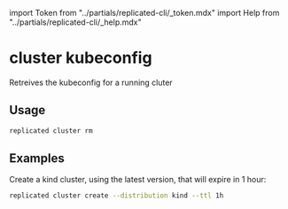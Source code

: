 import Token from "../partials/replicated-cli/_token.mdx"
import Help from "../partials/replicated-cli/_help.mdx"

# cluster kubeconfig

Retreives the kubeconfig for a running cluter

## Usage
```bash
replicated cluster rm
```


## Examples

Create a kind cluster, using the latest version, that will expire in 1 hour:

```bash
replicated cluster create --distribution kind --ttl 1h
```
